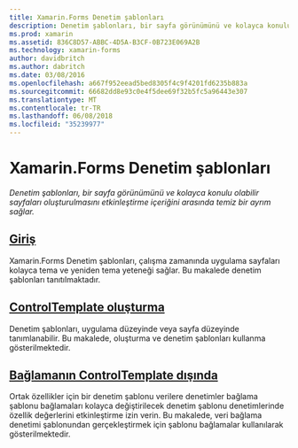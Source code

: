 ```yaml
---
title: Xamarin.Forms Denetim şablonları
description: Denetim şablonları, bir sayfa görünümünü ve kolayca konulu olabilir sayfaları oluşturulmasını etkinleştirme içeriğini arasında temiz bir ayrım sağlar.
ms.prod: xamarin
ms.assetid: 836C8D57-ABBC-4D5A-B3CF-0B723E069A2B
ms.technology: xamarin-forms
author: davidbritch
ms.author: dabritch
ms.date: 03/08/2016
ms.openlocfilehash: a667f952eead5bed8305f4c9f4201fd6235b883a
ms.sourcegitcommit: 66682dd8e93c0e4f5dee69f32b5fc5a96443e307
ms.translationtype: MT
ms.contentlocale: tr-TR
ms.lasthandoff: 06/08/2018
ms.locfileid: "35239977"
---
```

# <a name="xamarinforms-control-templates"></a>Xamarin.Forms Denetim şablonları

_Denetim şablonları, bir sayfa görünümünü ve kolayca konulu olabilir sayfaları oluşturulmasını etkinleştirme içeriğini arasında temiz bir ayrım sağlar._

## <a name="introductionintroductionmd"></a>[Giriş](introduction.md)

Xamarin.Forms Denetim şablonları, çalışma zamanında uygulama sayfaları kolayca tema ve yeniden tema yeteneği sağlar. Bu makalede denetim şablonları tanıtılmaktadır.

## <a name="creating-a-controltemplatecreatingmd"></a>[ControlTemplate oluşturma](creating.md)

Denetim şablonları, uygulama düzeyinde veya sayfa düzeyinde tanımlanabilir. Bu makalede, oluşturma ve denetim şablonları kullanma gösterilmektedir.

## <a name="binding-from-a-controltemplatetemplate-bindingmd"></a>[Bağlamanın ControlTemplate dışında](template-binding.md)

Ortak özellikler için bir denetim şablonu verilere denetimler bağlama şablonu bağlamaları kolayca değiştirilecek denetim şablonu denetimlerinde özellik değerlerini etkinleştirme izin verin. Bu makalede, veri bağlama denetimi şablonundan gerçekleştirmek için şablonu bağlamalar kullanılarak gösterilmektedir.
